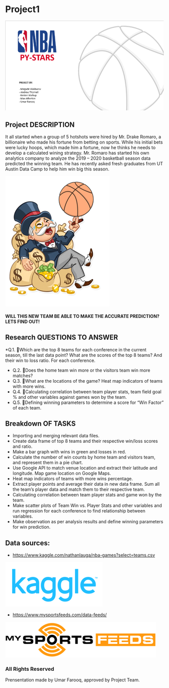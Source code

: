 # Project1

![icon](Images/1.PNG)

## Project DESCRIPTION

It all started when a group of 5 hotshots were hired by Mr. Drake Romaro, a billionaire who made his fortune from betting on sports. While his initial bets were lucky hoops, which made him a fortune, now he thinks he needs to develop a calculated wining strategy.
Mr. Romaro has started his own analytics company to analyze the 2019 – 2020 basketball season data predicted the winning team. He has recently asked fresh graduates from UT Austin Data Camp to help him win big this season.

![icon](Images/2.PNG)

#### WILL THIS NEW TEAM BE ABLE TO MAKE THE ACCURATE PREDICTION? LETS FIND OUT!

## Research QUESTIONS TO ANSWER

*Q.1. Which are the top 8 teams for each conference in the current season, till the last data point? What are the scores of the top 8 teams? And their win to loss ratio. For each conference.
* Q.2. Does the home team win more or the visitors team win more matches?
* Q.3. What are the locations of the game? Heat map indicators of teams with more wins.
* Q.4. Calculating correlation between team player stats, team field goal % and other variables against games won by the team.
* Q.5. Defining winning parameters to determine a score for “Win Factor” of each team.


## Breakdown OF TASKS

* Importing and merging relevant data files. 
* Create data frame of top 8 teams and their respective win/loss scores and ratio.
* Make a bar graph with wins in green and losses in red.
* Calculate the number of win counts by home team and visitors team, and represent them in a pie chart.
* Use Google API to match venue location and extract their latitude and longitude. Map game location on Google Maps.
* Heat map indicators of teams with more wins percentage.
* Extract player points and average their data in new data frame. Sum all the team’s player data and match them to their respective team. 
* Calculating correlation between team player stats and game won by the team.
* Make scatter plots of Team Win vs. Player Stats and other variables and run regression for each conference to find relationship between variables.
* Make observation as per analysis results and define winning parameters for win prediction.




## Data sources:
* https://www.kaggle.com/nathanlauga/nba-games?select=teams.csv

![icon](Images/4.PNG)
* https://www.mysportsfeeds.com/data-feeds/

![icon](Images/3.PNG) 

### All Rights Reserved
Prensentation made by Umar Farooq, approved by Project Team.






